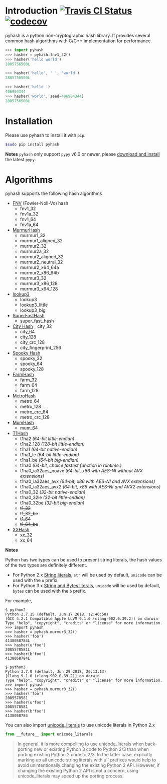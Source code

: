 # Introduction [![Travis CI Status](https://travis-ci.org/flier/pyfasthash.svg?branch=master)](https://travis-ci.org/flier/pyfasthash) [![codecov](https://codecov.io/gh/flier/pyfasthash/branch/master/graph/badge.svg)](https://codecov.io/gh/flier/pyfasthash)

  pyhash is a python non-cryptographic hash library. It provides several common hash algorithms with C/C++ implementation for performance.

```python
>>> import pyhash
>>> hasher = pyhash.fnv1_32()
>>> hasher('hello world')
2805756500L

>>> hasher('hello', ' ', 'world')
2805756500L

>>> hasher('hello ')
406904344
>>> hasher('world', seed=406904344)
2805756500L
```

# Installation

Please use pyhash to install it with `pip`.

```bash
$sudo pip install pyhash
```

**Notes** `pyhash` only support `pypy` v6.0 or newer, please [download and install](https://pypy.org/download.html) the latest `pypy`.

# Algorithms

pyhash supports the following hash algorithms

- [FNV](http://isthe.com/chongo/tech/comp/fnv/) (Fowler-Noll-Vo) hash
  - fnv1_32
  - fnv1a_32
  - fnv1_64
  - fnv1a_64
- [MurmurHash](http://code.google.com/p/smhasher/)
  - murmur1_32
  - murmur1_aligned_32
  - murmur2_32
  - murmur2a_32
  - murmur2_aligned_32
  - murmur2_neutral_32
  - murmur2_x64_64a
  - murmur2_x86_64b
  - murmur3_32
  - murmur3_x86_128
  - murmur3_x64_128
- [lookup3](http://burtleburtle.net/bob/hash/doobs.html)
  - lookup3
  - lookup3_little
  - lookup3_big
- [SuperFastHash](http://www.azillionmonkeys.com/qed/hash.html)
  - super_fast_hash
- [City Hash](https://code.google.com/p/cityhash/)
  _ city_32
  - city_64
  - city_128
  - city_crc_128
  - city_fingerprint_256
- [Spooky Hash](http://burtleburtle.net/bob/hash/spooky.html)
  - spooky_32
  - spooky_64
  - spooky_128
- [FarmHash](https://github.com/google/farmhash)
  - farm_32
  - farm_64
  - farm_128
- [MetroHash](https://github.com/jandrewrogers/MetroHash)
  - metro_64
  - metro_128
  - metro_crc_64
  - metro_crc_128
- [MumHash](https://github.com/vnmakarov/mum-hash)
  - mum_64
- [T1Hash](https://github.com/leo-yuriev/t1ha)
  - t1ha2 _(64-bit little-endian)_
  - t1ha2_128 _(128-bit little-endian)_
  - t1ha1 _(64-bit native-endian)_
  - t1ha1_le _(64-bit little-endian)_
  - t1ha1_be _(64-bit big-endian)_
  - t1ha0 _(64-bit, choice fastest function in runtime.)_
  - t1ha0_ia32aes_noavx _(64-bit, x86 with AES-NI without AVX extensions)_
  - t1ha0_ia32aes_avx _(64-bit, x86 with AES-NI and AVX extensions)_
  - t1ha0_ia32aes_avx2 _(64-bit, x86 with AES-NI and AVX2 extensions)_
  - t1ha0_32 _(32-bit native-endian)_
  - t1ha0_32le _(32-bit little-endian)_
  - t1ha0_32be _(32-bit big-endian)_
  - ~~t1_32~~
  - ~~t1_32_be~~
  - ~~t1_64~~
  - ~~t1_64_be~~
- [XXHash](https://github.com/Cyan4973/xxHash)
  - xx_32
  - xx_64

**Notes**

Python has two types can be used to present string literals, the hash values of the two types are definitely different.

- For Python 2.x [String literals](https://docs.python.org/2/reference/lexical_analysis.html#string-literals), `str` will be used by default, `unicode` can be used with the `u` prefix.
- For Python 3.x [String and Bytes literals](https://docs.python.org/3/reference/lexical_analysis.html#string-and-bytes-literals), `unicode` will be used by default, `bytes` can be used with the `b` prefix.

For example,

```
$ python2
Python 2.7.15 (default, Jun 17 2018, 12:46:58)
[GCC 4.2.1 Compatible Apple LLVM 9.1.0 (clang-902.0.39.2)] on darwin
Type "help", "copyright", "credits" or "license" for more information.
>>> import pyhash
>>> hasher = pyhash.murmur3_32()
>>> hasher('foo')
4138058784L
>>> hasher(u'foo')
2085578581L
>>> hasher(b'foo')
4138058784L
```

```
$ python3
Python 3.7.0 (default, Jun 29 2018, 20:13:13)
[Clang 9.1.0 (clang-902.0.39.2)] on darwin
Type "help", "copyright", "credits" or "license" for more information.
>>> import pyhash
>>> hasher = pyhash.murmur3_32()
>>> hasher('foo')
2085578581
>>> hasher(u'foo')
2085578581
>>> hasher(b'foo')
4138058784
```

You can also import [unicode_literals](http://python-future.org/unicode_literals.html) to use unicode literals in Python 2.x

```python
from __future__ import unicode_literals
```

> In general, it is more compelling to use unicode_literals when back-porting new or existing Python 3 code to Python 2/3 than when porting existing Python 2 code to 2/3. In the latter case, explicitly marking up all unicode string literals with u'' prefixes would help to avoid unintentionally changing the existing Python 2 API. However, if changing the existing Python 2 API is not a concern, using unicode_literals may speed up the porting process.
